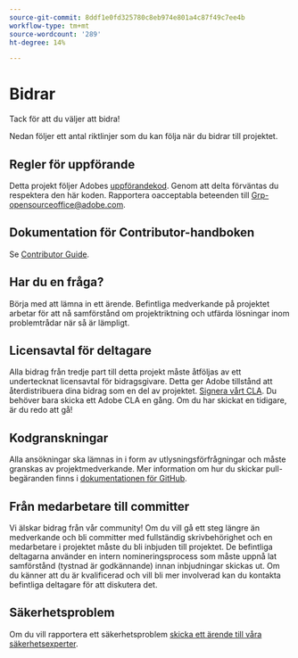 ```yaml
---
source-git-commit: 8ddf1e0fd325780c8eb974e801a4c87f49c7ee4b
workflow-type: tm+mt
source-wordcount: '289'
ht-degree: 14%

---
```

# Bidrar

Tack för att du väljer att bidra!

Nedan följer ett antal riktlinjer som du kan följa när du bidrar till projektet.

## Regler för uppförande

Detta projekt följer Adobes [uppförandekod](code-of-conduct.md). Genom att delta förväntas du respektera den här koden. Rapportera oacceptabla beteenden till
[Grp-opensourceoffice@adobe.com](mailto:Grp-opensourceoffice@adobe.com).

## Dokumentation för Contributor-handboken

Se [Contributor Guide](https://experienceleague.adobe.com/docs/contributor/contributor-guide/introduction.html).

## Har du en fråga?

Börja med att lämna in ett ärende. Befintliga medverkande på projektet arbetar för att nå samförstånd om projektriktning och utfärda lösningar inom problemtrådar när så är lämpligt.

## Licensavtal för deltagare

Alla bidrag från tredje part till detta projekt måste åtföljas av ett undertecknat licensavtal för bidragsgivare. Detta ger Adobe tillstånd att återdistribuera dina bidrag som en del av projektet. [Signera vårt CLA](https://opensource.adobe.com/cla.html). Du behöver bara skicka ett Adobe CLA en gång. Om du har skickat en tidigare, är du redo att gå!

## Kodgranskningar

Alla ansökningar ska lämnas in i form av utlysningsförfrågningar och måste granskas av projektmedverkande. Mer information om hur du skickar pull-begäranden finns i [dokumentationen för GitHub](https://docs.github.com/en/pull-requests/collaborating-with-pull-requests/proposing-changes-to-your-work-with-pull-requests/about-pull-requests).

<!--
Lastly, please follow the [pull request template](PULL_REQUEST_TEMPLATE.md) when
submitting a pull request!
-->

## Från medarbetare till committer

Vi älskar bidrag från vår community! Om du vill gå ett steg längre än medverkande och bli committer med fullständig skrivbehörighet och en medarbetare i projektet måste du bli inbjuden till projektet. De befintliga deltagarna använder en intern nomineringsprocess som måste uppnå lat samförstånd (tystnad är godkännande) innan inbjudningar skickas ut. Om du känner att du är kvalificerad och vill bli mer involverad kan du kontakta befintliga deltagare för att diskutera det.

## Säkerhetsproblem

Om du vill rapportera ett säkerhetsproblem [skicka ett ärende till våra säkerhetsexperter](https://helpx.adobe.com/security/alertus.html).
